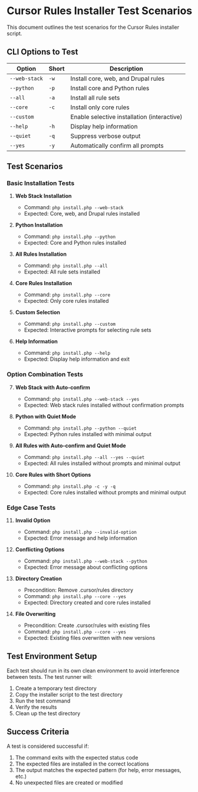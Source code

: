 # Cursor Rules Installer Test Scenarios

This document outlines the test scenarios for the Cursor Rules installer script.

## CLI Options to Test

| Option | Short | Description |
|--------|-------|-------------|
| `--web-stack` | `-w` | Install core, web, and Drupal rules |
| `--python` | `-p` | Install core and Python rules |
| `--all` | `-a` | Install all rule sets |
| `--core` | `-c` | Install only core rules |
| `--custom` | | Enable selective installation (interactive) |
| `--help` | `-h` | Display help information |
| `--quiet` | `-q` | Suppress verbose output |
| `--yes` | `-y` | Automatically confirm all prompts |

## Test Scenarios

### Basic Installation Tests

1. **Web Stack Installation**
   - Command: `php install.php --web-stack`
   - Expected: Core, web, and Drupal rules installed

2. **Python Installation**
   - Command: `php install.php --python`
   - Expected: Core and Python rules installed

3. **All Rules Installation**
   - Command: `php install.php --all`
   - Expected: All rule sets installed

4. **Core Rules Installation**
   - Command: `php install.php --core`
   - Expected: Only core rules installed

5. **Custom Selection**
   - Command: `php install.php --custom`
   - Expected: Interactive prompts for selecting rule sets

6. **Help Information**
   - Command: `php install.php --help`
   - Expected: Display help information and exit

### Option Combination Tests

7. **Web Stack with Auto-confirm**
   - Command: `php install.php --web-stack --yes`
   - Expected: Web stack rules installed without confirmation prompts

8. **Python with Quiet Mode**
   - Command: `php install.php --python --quiet`
   - Expected: Python rules installed with minimal output

9. **All Rules with Auto-confirm and Quiet Mode**
   - Command: `php install.php --all --yes --quiet`
   - Expected: All rules installed without prompts and minimal output

10. **Core Rules with Short Options**
    - Command: `php install.php -c -y -q`
    - Expected: Core rules installed without prompts and minimal output

### Edge Case Tests

11. **Invalid Option**
    - Command: `php install.php --invalid-option`
    - Expected: Error message and help information

12. **Conflicting Options**
    - Command: `php install.php --web-stack --python`
    - Expected: Error message about conflicting options

13. **Directory Creation**
    - Precondition: Remove .cursor/rules directory
    - Command: `php install.php --core --yes`
    - Expected: Directory created and core rules installed

14. **File Overwriting**
    - Precondition: Create .cursor/rules with existing files
    - Command: `php install.php --core --yes`
    - Expected: Existing files overwritten with new versions

## Test Environment Setup

Each test should run in its own clean environment to avoid interference between tests. The test runner will:

1. Create a temporary test directory
2. Copy the installer script to the test directory
3. Run the test command
4. Verify the results
5. Clean up the test directory

## Success Criteria

A test is considered successful if:

1. The command exits with the expected status code
2. The expected files are installed in the correct locations
3. The output matches the expected pattern (for help, error messages, etc.)
4. No unexpected files are created or modified 